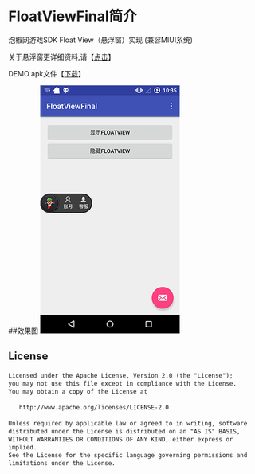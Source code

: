 # FloatViewFinal简介
泡椒网游戏SDK Float View（悬浮窗）实现
(兼容MIUI系统)

关于悬浮窗更详细资料,请【[点击](http://www.jianshu.com/p/167fd5f47d5c)】

DEMO apk文件【[下载](https://raw.githubusercontent.com/pengjianbo/FloatViewFinal/master/FloatViewFinal-Sample.apk)】

##效果图
![](images/screenshot0.png)

License
-------

    Licensed under the Apache License, Version 2.0 (the "License");
    you may not use this file except in compliance with the License.
    You may obtain a copy of the License at

       http://www.apache.org/licenses/LICENSE-2.0

    Unless required by applicable law or agreed to in writing, software
    distributed under the License is distributed on an "AS IS" BASIS,
    WITHOUT WARRANTIES OR CONDITIONS OF ANY KIND, either express or implied.
    See the License for the specific language governing permissions and
    limitations under the License.